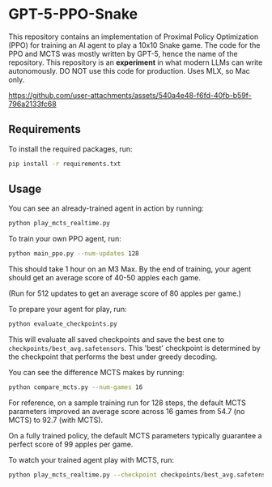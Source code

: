 # GPT-5-PPO-Snake
This repository contains an implementation of Proximal Policy Optimization (PPO) for training an AI agent to play a 10x10 Snake game. The code for the PPO and MCTS was mostly written by GPT-5, hence the name of the repository. This repository is an **experiment** in what modern LLMs can write autonomously. DO NOT use this code for production. Uses MLX, so Mac only.

https://github.com/user-attachments/assets/540a4e48-f6fd-40fb-b59f-796a2133fc68

## Requirements
To install the required packages, run:

```bash
pip install -r requirements.txt
```

## Usage

You can see an already-trained agent in action by running:

```bash
python play_mcts_realtime.py
```

To train your own PPO agent, run:

```bash
python main_ppo.py --num-updates 128
```

This should take 1 hour on an M3 Max. By the end of training, your agent should get an average score of 40-50 apples each game.

(Run for 512 updates to get an average score of 80 apples per game.)

To prepare your agent for play, run:

```bash
python evaluate_checkpoints.py
```

This will evaluate all saved checkpoints and save the best one to `checkpoints/best_avg.safetensors`. This 'best' checkpoint is determined by the checkpoint that performs the best under greedy decoding.

You can see the difference MCTS makes by running:

```bash
python compare_mcts.py --num-games 16
```

For reference, on a sample training run for 128 steps, the default MCTS parameters improved an average score across 16 games from 54.7 (no MCTS) to 92.7 (with MCTS).

On a fully trained policy, the default MCTS parameters typically guarantee a perfect score of 99 apples per game.

To watch your trained agent play with MCTS, run:

```bash
python play_mcts_realtime.py --checkpoint checkpoints/best_avg.safetensors
```
